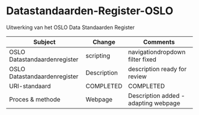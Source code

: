 # Datastandaarden-Register-OSLO
Uitwerking van het OSLO Data Standaarden Register

|Subject|Change|Comments|
|---|---|---|
|OSLO Datastandaardenregister|scripting|navigationdropdown filter fixed|
|OSLO Datastandaardenregister|Description|description ready for review|
|URI-standaard|COMPLETED|COMPLETED|
|Proces & methode|Webpage|Description added - adapting webpage|


